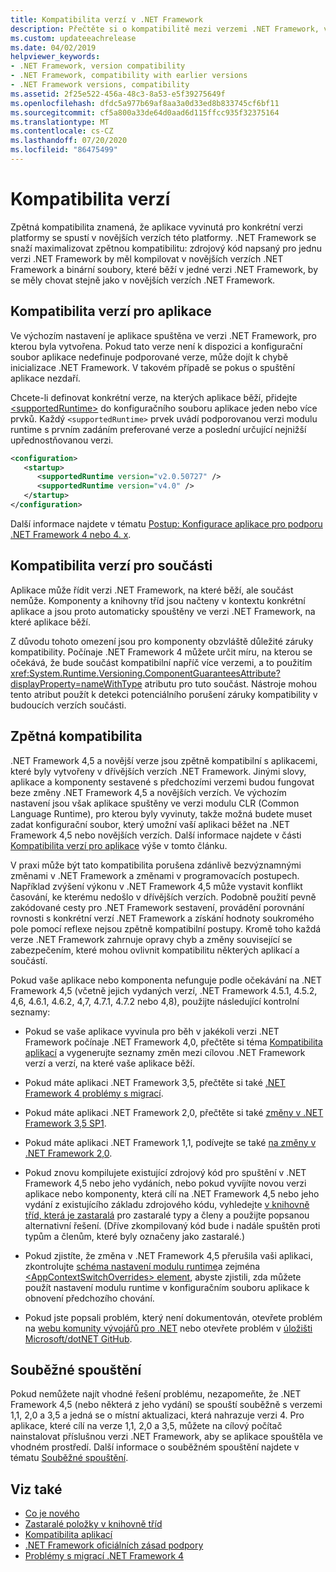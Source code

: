 ```yaml
---
title: Kompatibilita verzí v .NET Framework
description: Přečtěte si o kompatibilitě mezi verzemi .NET Framework, včetně zpětné kompatibility a souběžného spouštění.
ms.custom: updateeachrelease
ms.date: 04/02/2019
helpviewer_keywords:
- .NET Framework, version compatibility
- .NET Framework, compatibility with earlier versions
- .NET Framework versions, compatibility
ms.assetid: 2f25e522-456a-48c3-8a53-e5f39275649f
ms.openlocfilehash: dfdc5a977b69af8aa3a0d33ed8b833745cf6bf11
ms.sourcegitcommit: cf5a800a33de64d0aad6d115ffcc935f32375164
ms.translationtype: MT
ms.contentlocale: cs-CZ
ms.lasthandoff: 07/20/2020
ms.locfileid: "86475499"
---
```

# <a name="version-compatibility"></a>Kompatibilita verzí

Zpětná kompatibilita znamená, že aplikace vyvinutá pro konkrétní verzi platformy se spustí v novějších verzích této platformy. .NET Framework se snaží maximalizovat zpětnou kompatibilitu: zdrojový kód napsaný pro jednu verzi .NET Framework by měl kompilovat v novějších verzích .NET Framework a binární soubory, které běží v jedné verzi .NET Framework, by se měly chovat stejně jako v novějších verzích .NET Framework.

## <a name="version-compatibility-for-apps"></a><a name="Apps"></a>Kompatibilita verzí pro aplikace

Ve výchozím nastavení je aplikace spuštěna ve verzi .NET Framework, pro kterou byla vytvořena. Pokud tato verze není k dispozici a konfigurační soubor aplikace nedefinuje podporované verze, může dojít k chybě inicializace .NET Framework. V takovém případě se pokus o spuštění aplikace nezdaří.

Chcete-li definovat konkrétní verze, na kterých aplikace běží, přidejte [\<supportedRuntime>](../configure-apps/file-schema/startup/supportedruntime-element.md) do konfiguračního souboru aplikace jeden nebo více prvků. Každý `<supportedRuntime>` prvek uvádí podporovanou verzi modulu runtime s prvním zadáním preferované verze a poslední určující nejnižší upřednostňovanou verzi.

```xml
<configuration>
   <startup>
      <supportedRuntime version="v2.0.50727" />
      <supportedRuntime version="v4.0" />
   </startup>
</configuration>
```

Další informace najdete v tématu [Postup: Konfigurace aplikace pro podporu .NET Framework 4 nebo 4. x](how-to-configure-an-app-to-support-net-framework-4-or-4-5.md).

## <a name="version-compatibility-for-components"></a>Kompatibilita verzí pro součásti

Aplikace může řídit verzi .NET Framework, na které běží, ale součást nemůže. Komponenty a knihovny tříd jsou načteny v kontextu konkrétní aplikace a jsou proto automaticky spouštěny ve verzi .NET Framework, na které aplikace běží.

Z důvodu tohoto omezení jsou pro komponenty obzvláště důležité záruky kompatibility. Počínaje .NET Framework 4 můžete určit míru, na kterou se očekává, že bude součást kompatibilní napříč více verzemi, a to použitím <xref:System.Runtime.Versioning.ComponentGuaranteesAttribute?displayProperty=nameWithType> atributu pro tuto součást. Nástroje mohou tento atribut použít k detekci potenciálního porušení záruky kompatibility v budoucích verzích součásti.

## <a name="backward-compatibility"></a>Zpětná kompatibilita

.NET Framework 4,5 a novější verze jsou zpětně kompatibilní s aplikacemi, které byly vytvořeny v dřívějších verzích .NET Framework. Jinými slovy, aplikace a komponenty sestavené s předchozími verzemi budou fungovat beze změny .NET Framework 4,5 a novějších verzích. Ve výchozím nastavení jsou však aplikace spuštěny ve verzi modulu CLR (Common Language Runtime), pro kterou byly vyvinuty, takže možná budete muset zadat konfigurační soubor, který umožní vaší aplikaci běžet na .NET Framework 4,5 nebo novějších verzích. Další informace najdete v části [Kompatibilita verzí pro aplikace](#Apps) výše v tomto článku.

V praxi může být tato kompatibilita porušena zdánlivě bezvýznamnými změnami v .NET Framework a změnami v programovacích postupech. Například zvýšení výkonu v .NET Framework 4,5 může vystavit konflikt časování, ke kterému nedošlo v dřívějších verzích. Podobně použití pevně zakódované cesty pro .NET Framework sestavení, provádění porovnání rovnosti s konkrétní verzí .NET Framework a získání hodnoty soukromého pole pomocí reflexe nejsou zpětně kompatibilní postupy. Kromě toho každá verze .NET Framework zahrnuje opravy chyb a změny související se zabezpečením, které mohou ovlivnit kompatibilitu některých aplikací a součástí.

Pokud vaše aplikace nebo komponenta nefunguje podle očekávání na .NET Framework 4,5 (včetně jejich vydaných verzí, .NET Framework 4.5.1, 4.5.2, 4,6, 4.6.1, 4.6.2, 4,7, 4.7.1, 4.7.2 nebo 4,8), použijte následující kontrolní seznamy:

- Pokud se vaše aplikace vyvinula pro běh v jakékoli verzi .NET Framework počínaje .NET Framework 4,0, přečtěte si téma [Kompatibilita aplikací](application-compatibility.md) a vygenerujte seznamy změn mezi cílovou .NET Framework verzí a verzí, na které vaše aplikace běží.

- Pokud máte aplikaci .NET Framework 3,5, přečtěte si také [.NET Framework 4 problémy s migrací](net-framework-4-migration-issues.md).

- Pokud máte aplikaci .NET Framework 2,0, přečtěte si také [změny v .NET Framework 3,5 SP1](https://docs.microsoft.com/previous-versions/dotnet/articles/dd310284(v=msdn.10)).

- Pokud máte aplikaci .NET Framework 1,1, podívejte se také [na změny v .NET Framework 2,0](https://docs.microsoft.com/previous-versions/aa570326(v=msdn.10)).

- Pokud znovu kompilujete existující zdrojový kód pro spuštění v .NET Framework 4,5 nebo jeho vydáních, nebo pokud vyvíjíte novou verzi aplikace nebo komponenty, která cílí na .NET Framework 4,5 nebo jeho vydání z existujícího základu zdrojového kódu, vyhledejte [v knihovně tříd, která je zastaralá](../whats-new/whats-obsolete.md) pro zastaralé typy a členy a použijte popsanou alternativní řešení. (Dříve zkompilovaný kód bude i nadále spuštěn proti typům a členům, které byly označeny jako zastaralé.)

- Pokud zjistíte, že změna v .NET Framework 4,5 přerušila vaši aplikaci, zkontrolujte [schéma nastavení modulu runtime](../configure-apps/file-schema/runtime/index.md)a zejména [ \<AppContextSwitchOverrides> element](../configure-apps/file-schema/runtime/appcontextswitchoverrides-element.md), abyste zjistili, zda můžete použít nastavení modulu runtime v konfiguračním souboru aplikace k obnovení předchozího chování.

- Pokud jste popsali problém, který není dokumentován, otevřete problém na [webu komunity vývojářů pro .NET](https://developercommunity.visualstudio.com/spaces/61/index.html) nebo otevřete problém v [úložišti Microsoft/dotNET GitHub](https://github.com/microsoft/dotnet/issues).

## <a name="side-by-side-execution"></a>Souběžné spouštění

Pokud nemůžete najít vhodné řešení problému, nezapomeňte, že .NET Framework 4,5 (nebo některá z jeho vydání) se spouští souběžně s verzemi 1,1, 2,0 a 3,5 a jedná se o místní aktualizaci, která nahrazuje verzi 4. Pro aplikace, které cílí na verze 1,1, 2,0 a 3,5, můžete na cílový počítač nainstalovat příslušnou verzi .NET Framework, aby se aplikace spouštěla ve vhodném prostředí. Další informace o souběžném spouštění najdete v tématu [Souběžné spouštění](../deployment/side-by-side-execution.md).

## <a name="see-also"></a>Viz také

- [Co je nového](../whats-new/index.md)
- [Zastaralé položky v knihovně tříd](../whats-new/whats-obsolete.md)
- [Kompatibilita aplikací](application-compatibility.md)
- [.NET Framework oficiálních zásad podpory](https://dotnet.microsoft.com/platform/support/policy/dotnet-framework)
- [Problémy s migrací .NET Framework 4](net-framework-4-migration-issues.md)
